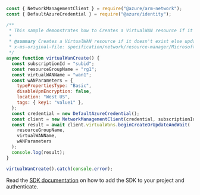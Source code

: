 ```javascript
const { NetworkManagementClient } = require("@azure/arm-network");
const { DefaultAzureCredential } = require("@azure/identity");

/**
 * This sample demonstrates how to Creates a VirtualWAN resource if it doesn't exist else updates the existing VirtualWAN.
 *
 * @summary Creates a VirtualWAN resource if it doesn't exist else updates the existing VirtualWAN.
 * x-ms-original-file: specification/network/resource-manager/Microsoft.Network/stable/2021-05-01/examples/VirtualWANPut.json
 */
async function virtualWanCreate() {
  const subscriptionId = "subid";
  const resourceGroupName = "rg1";
  const virtualWANName = "wan1";
  const wANParameters = {
    typePropertiesType: "Basic",
    disableVpnEncryption: false,
    location: "West US",
    tags: { key1: "value1" },
  };
  const credential = new DefaultAzureCredential();
  const client = new NetworkManagementClient(credential, subscriptionId);
  const result = await client.virtualWans.beginCreateOrUpdateAndWait(
    resourceGroupName,
    virtualWANName,
    wANParameters
  );
  console.log(result);
}

virtualWanCreate().catch(console.error);
```

Read the [SDK documentation](https://github.com/Azure/azure-sdk-for-js/blob/%40azure%2Farm-network_27.0.0/sdk/network/arm-network/README.md) on how to add the SDK to your project and authenticate.
